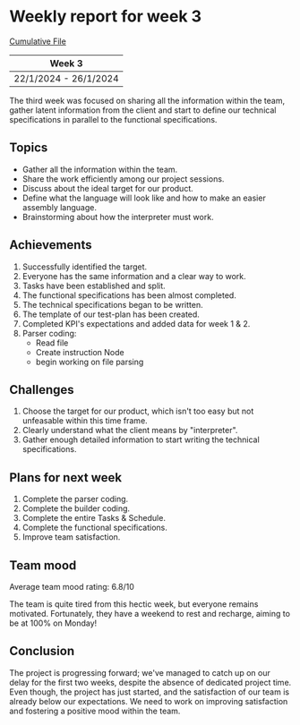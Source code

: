 # Weekly report for week 3
[Cumulative File](cumulative.md)

| Week 3 |
| --- |
| 22/1/2024 - 26/1/2024 |

The third week was focused on sharing all the information within the team, gather latent information from the client and start to define our technical specifications in parallel to the functional specifications.

## Topics

- Gather all the information within the team.
- Share the work efficiently among our project sessions.
- Discuss about the ideal target for our product.
- Define what the language will look like and how to make an easier assembly language.
- Brainstorming about how the interpreter must work.

## Achievements

1. Successfully identified the target.
2. Everyone has the same information and a clear way to work.
3. Tasks have been established and split.
4. The functional specifications has been almost completed.
5. The technical specifications began to be written.
6. The template of our test-plan has been created.
7. Completed KPI's expectations and added data for week 1 & 2.
8. Parser coding:
    - Read file
    - Create instruction Node
    - begin working on file parsing

## Challenges

1. Choose the target for our product, which isn't too easy but not unfeasable within this time frame.
2. Clearly understand what the client means by "interpreter".
3. Gather enough detailed information to start writing the technical specifications.

## Plans for next week

1. Complete the parser coding.
2. Complete the builder coding.
3. Complete the entire Tasks & Schedule.
4. Complete the functional specifications.
5. Improve team satisfaction.

## Team mood

Average team mood rating: 6.8/10

The team is quite tired from this hectic week, but everyone remains motivated. Fortunately, they have a weekend to rest and recharge, aiming to be at 100% on Monday!

## Conclusion

The project is progressing forward; we've managed to catch up on our delay for the first two weeks, despite the absence of dedicated project time. Even though, the project has just started, and the satisfaction of our team is already below our expectations. We need to work on improving satisfaction and fostering a positive mood within the team.